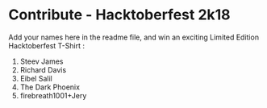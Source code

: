 # Contribute - Hacktoberfest 2k18
Add your names here in the readme file, and win an exciting Limited Edition Hacktoberfest T-Shirt :

1. Steev James
2. Richard Davis
3. Eibel Salil
4. The Dark Phoenix
5. firebreath1001+Jery

